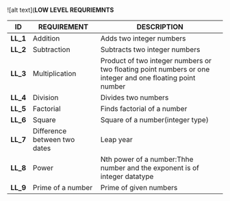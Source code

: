 ![alt text](**LOW LEVEL REQURIEMNTS**

| **ID** | **REQUIREMENT** | **DESCRIPTION** |
| --- | --- | --- |
| **LL\_1** | Addition | Adds two integer numbers |
| **LL\_2** | Subtraction | Subtracts two integer numbers |
| **LL\_3** | Multiplication | Product of two integer numbers or two floating point numbers or one integer and one floating point number|
| **LL\_4** | Division | Divides two numbers |
| **LL\_5** | Factorial | Finds factorial of a number |
| **LL\_6** | Square | Square of a number(integer type) |
| **LL\_7** | Difference between two dates | Leap year |
| **LL\_8** | Power | Nth power of a number:Thhe number and the exponent is of integer datatype |
| **LL\_9** | Prime of a number | Prime of given numbers |)
